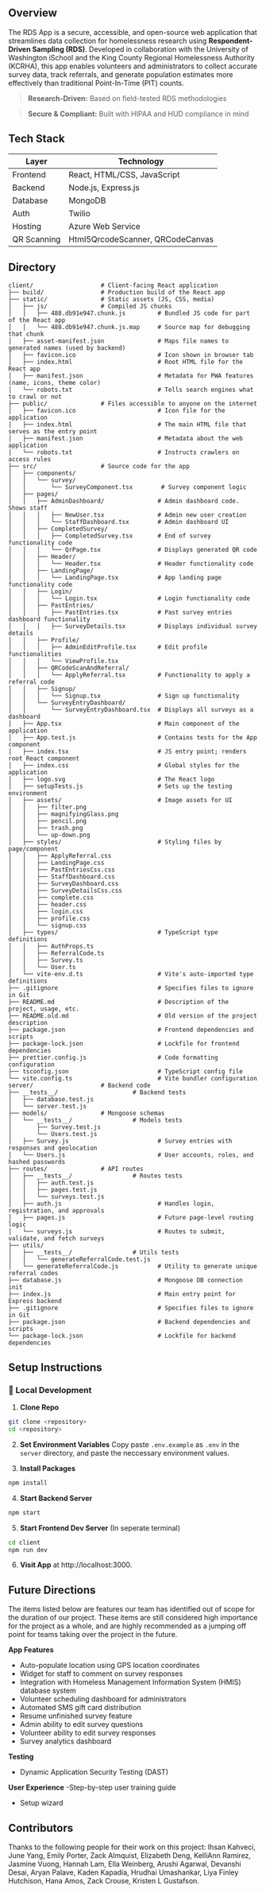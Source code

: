 ## Overview

The RDS App is a secure, accessible, and open-source web application that streamlines data collection for homelessness research using **Respondent-Driven Sampling (RDS)**. Developed in collaboration with the University of Washington iSchool and the King County Regional Homelessness Authority (KCRHA), this app enables volunteers and administrators to collect accurate survey data, track referrals, and generate population estimates more effectively than traditional Point-In-Time (PIT) counts.

<!-- > **Live Deployment:** [Link to App](https://rds-main-g6e3dpefdabmcmca.westus-01.azurewebsites.net/login) -->

> **Research-Driven:** Based on field-tested RDS methodologies

> **Secure & Compliant:** Built with HIPAA and HUD compliance in mind

## Tech Stack

| Layer       | Technology                       |
| ----------- | -------------------------------- |
| Frontend    | React, HTML/CSS, JavaScript      |
| Backend     | Node.js, Express.js              |
| Database    | MongoDB                          |
| Auth        | Twilio                           |
| Hosting     | Azure Web Service                |
| QR Scanning | Html5QrcodeScanner, QRCodeCanvas |

## Directory

```plaintext
client/                   # Client-facing React application
├── build/                # Production build of the React app
├── static/               # Static assets (JS, CSS, media)
│   ├── js/               # Compiled JS chunks
│   │   ├── 488.db91e947.chunk.js         # Bundled JS code for part of the React app
│   │   └── 488.db91e947.chunk.js.map     # Source map for debugging that chunk
│   ├── asset-manifest.json               # Maps file names to generated names (used by backend)
│   ├── favicon.ico                       # Icon shown in browser tab
│   ├── index.html                        # Root HTML file for the React app
│   ├── manifest.json                     # Metadata for PWA features (name, icons, theme color)
│   └── robots.txt                        # Tells search engines what to crawl or not
├── public/               # Files accessible to anyone on the internet
│   ├── favicon.ico                       # Icon file for the application
│   ├── index.html                        # The main HTML file that serves as the entry point
│   ├── manifest.json                     # Metadata about the web application
│   └── robots.txt                        # Instructs crawlers on access rules
├── src/                  # Source code for the app
│   ├── components/
│   │   └── survey/
│   │       └── SurveyComponent.tsx        # Survey component logic
│   ├── pages/
│   │   ├── AdminDashboard/               # Admin dashboard code. Shows staff
│   │   │   ├── NewUser.tsx               # Admin new user creation
│   │   │   └── StaffDashboard.tsx        # Admin dashboard UI
│   │   ├── CompletedSurvey/
│   │   │   ├── CompletedSurvey.tsx       # End of survey functionality code
│   │   │   └── QrPage.tsx                # Displays generated QR code
│   │   ├── Header/
│   │   │   └── Header.tsx                # Header functionality code
│   │   ├── LandingPage/
│   │   │   └── LandingPage.tsx           # App landing page functionality code
│   │   ├── Login/
│   │   │   └── Login.tsx                 # Login functionality code
│   │   ├── PastEntries/
│   │   │   ├── PastEntries.tsx           # Past survey entries dashboard functionality
│   │   │   ├── SurveyDetails.tsx         # Displays individual survey details
│   │   ├── Profile/
│   │   │   ├── AdminEditProfile.tsx      # Edit profile functionalities
│   │   │   └── ViewProfile.tsx
│   │   ├── QRCodeScanAndReferral/
│   │   │   └── ApplyReferral.tsx         # Functionality to apply a referral code
│   │   ├── Signup/
│   │   │   └── Signup.tsx                # Sign up functionality
│   │   └── SurveyEntryDashboard/
│   │       └── SurveyEntryDashboard.tsx  # Displays all surveys as a dashboard
│   ├── App.tsx                           # Main component of the application
│   ├── App.test.js                       # Contains tests for the App component
│   ├── index.tsx                         # JS entry point; renders root React component
│   ├── index.css                         # Global styles for the application
│   ├── logo.svg                          # The React logo
│   ├── setupTests.js                     # Sets up the testing environment
│   ├── assets/                           # Image assets for UI
│   │   ├── filter.png
│   │   ├── magnifyingGlass.png
│   │   ├── pencil.png
│   │   ├── trash.png
│   │   └── up-down.png
│   ├── styles/                           # Styling files by page/component
│   │   ├── ApplyReferral.css
│   │   ├── LandingPage.css
│   │   ├── PastEntriesCss.css
│   │   ├── StaffDashboard.css
│   │   ├── SurveyDashboard.css
│   │   ├── SurveyDetailsCss.css
│   │   ├── complete.css
│   │   ├── header.css
│   │   ├── login.css
│   │   ├── profile.css
│   │   └── signup.css
│   ├── types/                            # TypeScript type definitions
│   │   ├── AuthProps.ts
│   │   ├── ReferralCode.ts
│   │   ├── Survey.ts
│   │   └── User.ts
│   └── vite-env.d.ts                     # Vite's auto-imported type definitions
├── .gitignore                            # Specifies files to ignore in Git
├── README.md                             # Description of the project, usage, etc.
├── README.old.md                         # Old version of the project description
├── package.json                          # Frontend dependencies and scripts
├── package-lock.json                     # Lockfile for frontend dependencies
├── prettier.config.js                    # Code formatting configuration
├── tsconfig.json                         # TypeScript config file
└── vite.config.ts                        # Vite bundler configuration
server/                   # Backend code
├── __tests__/                     # Backend tests
│   ├── database.test.js
│   └── server.test.js
├── models/               # Mongoose schemas
│   └── __tests__/                 # Models tests
│       ├── Survey.test.js
│       └── Users.test.js
│   ├── Survey.js                         # Survey entries with responses and geolocation
│   └── Users.js                          # User accounts, roles, and hashed passwords
├── routes/               # API routes
│   ├── __tests__/                 # Routes tests
│   │   ├── auth.test.js
│   │   ├── pages.test.js
│   │   └── surveys.test.js
│   ├── auth.js                           # Handles login, registration, and approvals
│   ├── pages.js                          # Future page-level routing logic
│   └── surveys.js                        # Routes to submit, validate, and fetch surveys
├── utils/
│   ├── __tests__/                 # Utils tests
│   │   └── generateReferralCode.test.js
│   └── generateReferralCode.js           # Utility to generate unique referral codes
├── database.js                           # Mongoose DB connection init
├── index.js                              # Main entry point for Express backend
├── .gitignore                            # Specifies files to ignore in Git
├── package.json                          # Backend dependencies and scripts
└── package-lock.json                     # Lockfile for backend dependencies
```

## Setup Instructions

### 🔧 Local Development

1. **Clone Repo**

```bash
git clone <repository>
cd <repository>
```

2. **Set Environment Variables**
   Copy paste `.env.example` as `.env` in the `server` directory, and paste the neccessary environment values.

3. **Install Packages**

```bash
npm install
```

4. **Start Backend Server**

```bash
npm start
```

5. **Start Frontend Dev Server** (In seperate terminal)

```bash
cd client
npm run dev
```

6. **Visit App** at http://localhost:3000.

## Future Directions

The items listed below are features our team has identified out of scope for the duration of our project. These items are still considered high importance for the project as a whole, and are highly recommended as a jumping off point for teams taking over the project in the future.

**App Features**

- Auto-populate location using GPS location coordinates
- Widget for staff to comment on survey responses
- Integration with Homeless Management Information System (HMIS) database system
- Volunteer scheduling dashboard for administrators
- Automated SMS gift card distribution
- Resume unfinished survey feature
- Admin ability to edit survey questions
- Volunteer ability to edit survey responses
- Survey analytics dashboard

**Testing**

- Dynamic Application Security Testing (DAST)

**User Experience**
-Step-by-step user training guide

- Setup wizard

## Contributors

Thanks to the following people for their work on this project: Ihsan Kahveci, June Yang, Emily Porter, Zack Almquist, Elizabeth Deng, KelliAnn Ramirez, Jasmine Vuong, Hannah Lam, Ella Weinberg, Arushi Agarwal, Devanshi Desai, Aryan Palave, Kaden Kapadia, Hrudhai Umashankar, Liya Finley Hutchison, Hana Amos, Zack Crouse, Kristen L Gustafson.
